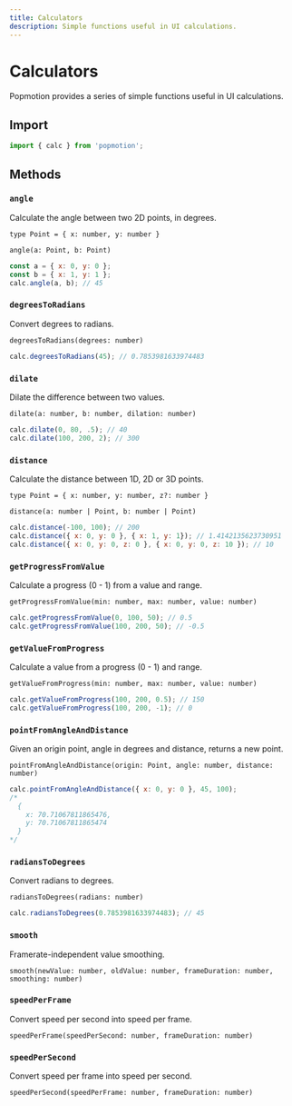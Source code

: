 ```yaml
---
title: Calculators
description: Simple functions useful in UI calculations.
---
```


# Calculators

Popmotion provides a series of simple functions useful in UI calculations.

<TOC />

## Import

```javascript
import { calc } from 'popmotion';
```

## Methods

### `angle`
Calculate the angle between two 2D points, in degrees.

`type Point = { x: number, y: number }`

`angle(a: Point, b: Point)`

```javascript
const a = { x: 0, y: 0 };
const b = { x: 1, y: 1 };
calc.angle(a, b); // 45
```

### `degreesToRadians`
Convert degrees to radians.

`degreesToRadians(degrees: number)`

```javascript
calc.degreesToRadians(45); // 0.7853981633974483
```

### `dilate`
Dilate the difference between two values.

`dilate(a: number, b: number, dilation: number)`

```javascript
calc.dilate(0, 80, .5); // 40
calc.dilate(100, 200, 2); // 300
```

### `distance`
Calculate the distance between 1D, 2D or 3D points.

`type Point = { x: number, y: number, z?: number }`

`distance(a: number | Point, b: number | Point)`

```javascript
calc.distance(-100, 100); // 200
calc.distance({ x: 0, y: 0 }, { x: 1, y: 1}); // 1.4142135623730951
calc.distance({ x: 0, y: 0, z: 0 }, { x: 0, y: 0, z: 10 }); // 10
```

### `getProgressFromValue`
Calculate a progress (0 - 1) from a value and range.

`getProgressFromValue(min: number, max: number, value: number)`

```javascript
calc.getProgressFromValue(0, 100, 50); // 0.5
calc.getProgressFromValue(100, 200, 50); // -0.5
```

### `getValueFromProgress`
Calculate a value from a progress (0 - 1) and range.

`getValueFromProgress(min: number, max: number, value: number)`

```javascript
calc.getValueFromProgress(100, 200, 0.5); // 150
calc.getValueFromProgress(100, 200, -1); // 0
```

### `pointFromAngleAndDistance`
Given an origin point, angle in degrees and distance, returns a new point.

`pointFromAngleAndDistance(origin: Point, angle: number, distance: number)`

```javascript
calc.pointFromAngleAndDistance({ x: 0, y: 0 }, 45, 100);
/*
  {
    x: 70.71067811865476,
    y: 70.71067811865474
  }
*/
```

### `radiansToDegrees`
Convert radians to degrees.

`radiansToDegrees(radians: number)`

```javascript
calc.radiansToDegrees(0.7853981633974483); // 45
```

### `smooth`
Framerate-independent value smoothing.

`smooth(newValue: number, oldValue: number, frameDuration: number, smoothing: number)`

### `speedPerFrame`
Convert speed per second into speed per frame.

`speedPerFrame(speedPerSecond: number, frameDuration: number)`

### `speedPerSecond`
Convert speed per frame into speed per second.

`speedPerSecond(speedPerFrame: number, frameDuration: number)`
